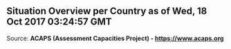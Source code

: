 ## Situation Overview per Country as of Wed, 18 Oct 2017 03:24:57 GMT

Source: **ACAPS (Assessment Capacities Project) - https://www.acaps.org**